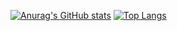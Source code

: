 [![Anurag's GitHub stats](https://github-readme-stats.vercel.app/api?username=yasuhitoiida&show_icons=true&theme=radical)](https://github.com/yasuhitoiida/github-readme-stats)
[![Top Langs](https://github-readme-stats.vercel.app/api/top-langs/?username=yasuhitoiida&layout=compact&theme=outrun)](https://github.com/yasuhitoiida/github-readme-stats)
